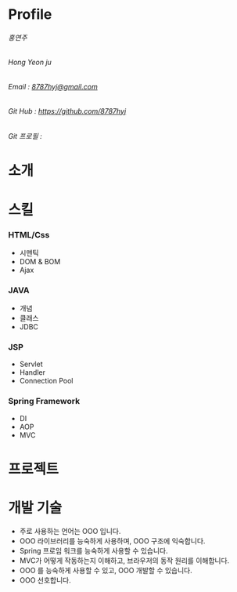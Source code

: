 # Profile

###### 홍연주
###### Hong Yeon ju
###### Email : 8787hyj@gmail.com
###### Git Hub : https://github.com/8787hyj
###### Git 프로필 : 

# 소개

# 스킬
### HTML/Css
- 시맨틱
- DOM & BOM
- Ajax
### JAVA
- 개념
- 클래스
- JDBC
### JSP
- Servlet
- Handler
- Connection Pool
### Spring Framework
- DI
- AOP
- MVC

# 프로젝트

# 개발 기술
- 주로 사용하는 언어는 OOO 입니다.
- OOO 라이브러리를 능숙하게 사용하며, OOO 구조에 익숙합니다.
- Spring 프로임 워크를 능숙하게 사용할 수 있습니다.
- MVC가 어떻게 작동하는지 이해하고, 브라우저의 동작 원리를 이해합니다.
- OOO 를 능숙하게 사용할 수 있고, OOO 개발할 수 있습니다.
- OOO 선호합니다.
